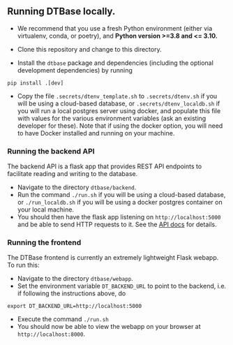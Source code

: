 ## Running DTBase locally.

* We recommend that you use a fresh Python environment (either via virtualenv, conda, or poetry), and **Python version >=3.8 and <= 3.10.**

* Clone this repository and change to this directory.
* Install the `dtbase` package and dependencies (including the optional development dependencies) by running
```
pip install .[dev]
```
* Copy the file `.secrets/dtenv_template.sh` to `.secrets/dtenv.sh` if you will be using a cloud-based database, or `.secrets/dtenv_localdb.sh` if you will run a local postgres server using docker, and populate this file with values for the various environment variables (ask an existing developer for these).   Note that if using the docker option, you will need to have Docker installed and running on your machine.

### Running the backend API

The backend API is a flask app that provides REST API endpoints to facilitate reading and writing to the database.
* Navigate to the directory `dtbase/backend`.
* Run the command `./run.sh` if you will be using a cloud-based database, or `./run_localdb.sh` if you will be using a docker postgres container on your local machine.
* You should then have the flask app listening on `http://localhost:5000` and be able to send HTTP requests to it.  See the [API docs](dtbase/backend/README.md) for details.

### Running the frontend

The DTBase frontend is currently an extremely lightweight Flask webapp.   To run this:
* Navigate to the directory `dtbase/webapp`.
* Set the environment variable `DT_BACKEND_URL` to point to the backend, i.e. if following the instructions above, do
```
export DT_BACKEND_URL=http://localhost:5000
```
* Execute the command `./run.sh`
* You should now be able to view the webapp on your browser at `http://localhost:8000`.
